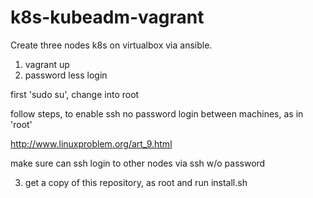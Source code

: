# k8s-kubeadm-vagrant
Create three nodes k8s on virtualbox via ansible.
1. vagrant up
2. password less login

first 'sudo su', change into root 

follow steps, to enable ssh no password login between machines, as in 'root'

http://www.linuxproblem.org/art_9.html

make sure can ssh login to other nodes via ssh w/o password

3. get a copy of this repository, as root and run install.sh
